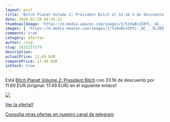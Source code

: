 ```yaml
---
layout: post
title: 'Bitch Planet Volume 2: President Bitch al 33.16 % de descuento'
date: 2020-02-28 04:54:12
thumbnailImage: 'https://m.media-amazon.com/images/I/510wBs3IRfL._AC_._SL200_.jpg'
images: [ 'https://m.media-amazon.com/images/I/510wBs3IRfL._AC_._SL200_.jpg' ]
comments: true
category: ofertas
author: ring
slug: 1632157179
description:
actualPrice: 11.69 EUR
comparePrice: 17.49 EUR
inStock: true
---
```


Está [Bitch Planet Volume 2: President Bitch](https://www.amazon.com/dp/1632157179/?tag=redken08-20) con 33.16 de descuento por 11.69 EUR (original: 17.49 EUR) en el siguiente enlace!

[![](https://m.media-amazon.com/images/I/510wBs3IRfL._AC_._SL200_.jpg)](https://www.amazon.com/dp/1632157179/?tag=redken08-20)

[Ver la oferta!!](https://www.amazon.com/dp/1632157179/?tag=redken08-20)

[Consulta otras ofertas en nuestro canal de telegram](https://t.me/s/ofertas25)
